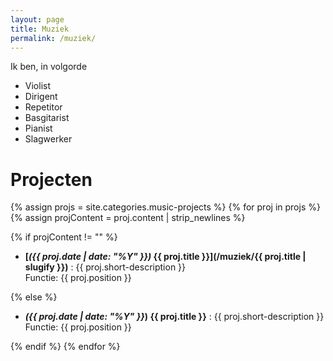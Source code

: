 ```yaml
---
layout: page
title: Muziek
permalink: /muziek/
---
```


Ik ben, in volgorde

- Violist
- Dirigent
- Repetitor
- Basgitarist
- Pianist
- Slagwerker

# Projecten

{% assign projs = site.categories.music-projects %}
{% for proj in projs %}
{% assign projContent = proj.content | strip_newlines %}

{% if projContent != "" %}

- **[_({{ proj.date | date: "%Y" }})_  {{ proj.title }}](/muziek/{{ proj.title | slugify }})**
: {{ proj.short-description }}  
Functie: {{ proj.position }}

{% else %}

- **_({{ proj.date | date: "%Y" }}_)  {{ proj.title }}**
: {{ proj.short-description }}  
Functie: {{ proj.position }}

{% endif %}
{% endfor %}

